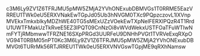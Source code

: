 c3M6Ly9ZV1Z6TFRJMU5pMW5ZMjA2YVhONExubDBMVGs1T0RRME5EazVRREU1TWk0eU5ERXVNakEwTGpJd05Ub3hNVGM0TXc9PQpzczovL1lXVnpMVEkxTmkxblkyMDZhWE40TG5sMExUZzVOekEwTXpNelFERXlPQzR4T1RrdU1UWTFMakUzTkRveE5EZ3lPQT09CnNzOi8vWVdWekxUSTFOaTFuWTIwNmFYTjRMbmwwTFRZNE16SXpPRGd3UURFeU9DNHhPVGt1TVRVeExqRXpOVG94T0RBM05nPT0Kc3M6Ly9ZV1Z6TFRJMU5pMW5ZMjA2YVhONExubDBMVGt6TURrMk56RTJRREU1TWk0eU5ERXVNVGswTGpjME9qRXhNamsw
